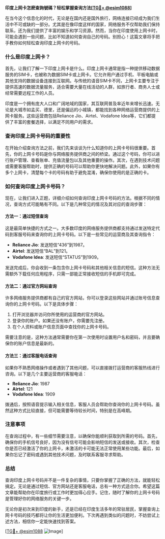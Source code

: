 **印度上网卡怎麽查詢號碼？轻松掌握查询方法[[TG💪+ @esim1088](https://t.me/s/esim1088)]**

在当今这个信息化的时代，无论是在国内还是国外旅行，网络连接已经成为我们生活中不可或缺的一部分。尤其是在像印度这样的国家，网络服务不仅帮助我们保持联系，还为我们提供了丰富的娱乐和学习资源。然而，当你在印度使用上网卡时，可能会遇到一些问题，比如不知道如何查询自己的号码。别担心！这篇文章将手把手教你如何轻松查询印度上网卡的号码。

### 什么是印度上网卡？

首先，让我们了解一下印度上网卡是什么。印度上网卡通常是指一种提供移动数据服务的SIM卡，也被称为数据SIM卡或上网卡。它允许用户通过手机、平板电脑或其他支持的数据设备连接到互联网。与传统的语音SIM卡不同，上网卡主要专注于提供高速的数据流量服务，适合需要大量在线活动的人群，如旅行者、商务人士或经常需要远程工作的人员。

印度是一个拥有庞大人口和广阔地域的国家，其互联网普及率近年来增长迅速。无论是大城市如孟买、德里，还是偏远的小城镇，都能找到各种网络运营商提供的上网卡服务。这些运营商包括Reliance Jio、Airtel、Vodafone Idea等，它们都提供了丰富的套餐选择，以满足不同用户的需求。

### 查询印度上网卡号码的重要性

在开始介绍查询方法之前，我们先来谈谈为什么知道你的上网卡号码很重要。首先，你的上网卡号码是你与网络服务提供商之间的桥梁。通过这个号码，你可以进行账户管理、查看账单、充值流量包以及其他重要的操作。其次，在遇到技术问题或需要客服帮助时，提供正确的号码可以帮助你更快地解决问题。此外，如果你有多个上网卡，清楚每个卡的号码有助于避免混淆，确保你使用的是正确的卡。

### 如何查询印度上网卡号码？

现在，让我们进入正题，详细介绍如何查询印度上网卡号码的方法。根据不同的情况，查询方式可能略有不同。以下是几种常见的情况及其对应的查询步骤：

#### 方法一：通过短信查询

这是最简单快捷的方式之一。大多数印度的网络服务提供商都支持通过发送特定代码到客服号码来查询你的上网卡号码。以下是一些常见的运营商及其查询指令：

- **Reliance Jio**: 发送短信“436”到1987。
- **Airtel**: 发送短信“BAL”到121。
- **Vodafone Idea**: 发送短信“STATUS”到1909。

发送完成后，你会收到一条包含你上网卡号码和其他相关信息的短信。这种方法无需额外下载任何应用程序，只需一部能正常接收短信的手机即可完成。

#### 方法二：通过官方网站查询

许多网络服务提供商都有自己的官方网站，你可以登录这些网站并通过账号信息查询你的上网卡号码。以下是具体步骤：

1. 打开浏览器并访问你所使用的运营商的官方网站。
2. 登录你的账户。如果还没有账户，你需要先注册。
3. 在个人资料或账户信息页面中查找你的上网卡号码。

需要注意的是，这种方法通常需要你在第一次使用时设置用户名和密码，并且要确保你的账户信息是最新的。

#### 方法三：通过客服电话查询

如果你不熟悉网络操作或者遇到了其他问题，可以直接拨打运营商的客服热线进行咨询。以下是几个主要运营商的客服电话：

- **Reliance Jio**: 1987
- **Airtel**: 121
- **Vodafone Idea**: 1909

拨通后，按照语音提示输入相关信息，客服人员会帮助你查询你的上网卡号码。虽然这种方式比较直接，但可能需要等待较长时间，特别是在高峰期。

### 注意事项

在查询过程中，有一些细节需要注意，以确保你能顺利获取到所需的号码。首先，确保你的手机信号良好，因为没有信号可能会影响短信的发送或接收。其次，检查你是否已经激活了你的上网卡，未激活的卡可能无法正常使用某些功能。最后，如果你忘记了密码或遇到其他技术问题，及时联系客服寻求帮助。

### 总结

查询印度上网卡号码并不是一件复杂的事情，只要你掌握了正确的方法，就能轻松搞定。无论是通过短信、官方网站还是客服电话，总有一种方式适合你。希望这篇文章能帮助你在印度旅行或工作时更加得心应手。记住，随时了解你的上网卡号码是管理好你的网络服务的关键一步。

无论你是初次来到印度的新手，还是已经在印度生活多年的常驻居民，掌握查询上网卡号码的技巧都将让你的生活更加便利。下次再遇到类似的问题时，不妨尝试上述方法，相信你一定能快速找到答案。

[[TG💪+ @esim1088](https://t.me/s/esim1088) ![Image](https://i.postimg.cc/4NQfJmqS/Snipaste-2025-05-13-00-14-12.png)]